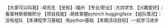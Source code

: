 【大家可以叫我】:卓先生
【坐标】:福州
【专业/职业】:大四学生
【兴趣爱好】: 看普林斯顿微积分
【项目技能】:熟练掌握pytorch huggingface
【组队情况】：没有组队
【本课程学习基础】:有python基础
【本期活动目标】:一起学习进步

